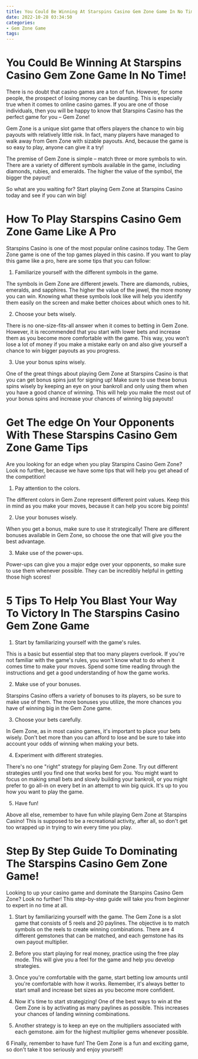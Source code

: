 ```yaml
---
title: You Could Be Winning At Starspins Casino Gem Zone Game In No Time!
date: 2022-10-28 03:34:50
categories:
- Gem Zone Game
tags:
---
```



#  You Could Be Winning At Starspins Casino Gem Zone Game In No Time!

There is no doubt that casino games are a ton of fun. However, for some people, the prospect of losing money can be daunting. This is especially true when it comes to online casino games. If you are one of those individuals, then you will be happy to know that Starspins Casino has the perfect game for you – Gem Zone!

Gem Zone is a unique slot game that offers players the chance to win big payouts with relatively little risk. In fact, many players have managed to walk away from Gem Zone with sizable payouts. And, because the game is so easy to play, anyone can give it a try!

The premise of Gem Zone is simple – match three or more symbols to win. There are a variety of different symbols available in the game, including diamonds, rubies, and emeralds. The higher the value of the symbol, the bigger the payout!

So what are you waiting for? Start playing Gem Zone at Starspins Casino today and see if you can win big!

#  How To Play Starspins Casino Gem Zone Game Like A Pro

Starspins Casino is one of the most popular online casinos today. The Gem Zone game is one of the top games played in this casino. If you want to play this game like a pro, here are some tips that you can follow:

1. Familiarize yourself with the different symbols in the game.

The symbols in Gem Zone are different jewels. There are diamonds, rubies, emeralds, and sapphires. The higher the value of the jewel, the more money you can win. Knowing what these symbols look like will help you identify them easily on the screen and make better choices about which ones to hit.

2. Choose your bets wisely.

There is no one-size-fits-all answer when it comes to betting in Gem Zone. However, it is recommended that you start with lower bets and increase them as you become more comfortable with the game. This way, you won’t lose a lot of money if you make a mistake early on and also give yourself a chance to win bigger payouts as you progress.

3. Use your bonus spins wisely.

One of the great things about playing Gem Zone at Starspins Casino is that you can get bonus spins just for signing up! Make sure to use these bonus spins wisely by keeping an eye on your bankroll and only using them when you have a good chance of winning. This will help you make the most out of your bonus spins and increase your chances of winning big payouts!

#  Get The edge On Your Opponents With These Starspins Casino Gem Zone Game Tips

Are you looking for an edge when you play Starspins Casino Gem Zone? Look no further, because we have some tips that will help you get ahead of the competition!

1. Pay attention to the colors.

The different colors in Gem Zone represent different point values. Keep this in mind as you make your moves, because it can help you score big points!

2. Use your bonuses wisely.

When you get a bonus, make sure to use it strategically! There are different bonuses available in Gem Zone, so choose the one that will give you the best advantage.

3. Make use of the power-ups.

Power-ups can give you a major edge over your opponents, so make sure to use them whenever possible. They can be incredibly helpful in getting those high scores!

#  5 Tips To Help You Blast Your Way To Victory In The Starspins Casino Gem Zone Game

1. Start by familiarizing yourself with the game's rules.

This is a basic but essential step that too many players overlook. If you're not familiar with the game's rules, you won't know what to do when it comes time to make your moves. Spend some time reading through the instructions and get a good understanding of how the game works.

2. Make use of your bonuses.

Starspins Casino offers a variety of bonuses to its players, so be sure to make use of them. The more bonuses you utilize, the more chances you have of winning big in the Gem Zone game.

3. Choose your bets carefully.

In Gem Zone, as in most casino games, it's important to place your bets wisely. Don't bet more than you can afford to lose and be sure to take into account your odds of winning when making your bets.

4. Experiment with different strategies.

There's no one "right" strategy for playing Gem Zone. Try out different strategies until you find one that works best for you. You might want to focus on making small bets and slowly building your bankroll, or you might prefer to go all-in on every bet in an attempt to win big quick. It's up to you how you want to play the game.

5. Have fun!

Above all else, remember to have fun while playing Gem Zone at Starspins Casino! This is supposed to be a recreational activity, after all, so don't get too wrapped up in trying to win every time you play.

#  Step By Step Guide To Dominating The Starspins Casino Gem Zone Game!

Looking to up your casino game and dominate the Starspins Casino Gem Zone? Look no further! This step-by-step guide will take you from beginner to expert in no time at all.

1. Start by familiarizing yourself with the game. The Gem Zone is a slot game that consists of 5 reels and 20 paylines. The objective is to match symbols on the reels to create winning combinations. There are 4 different gemstones that can be matched, and each gemstone has its own payout multiplier.

2. Before you start playing for real money, practice using the free play mode. This will give you a feel for the game and help you develop strategies.

3. Once you're comfortable with the game, start betting low amounts until you're comfortable with how it works. Remember, it's always better to start small and increase bet sizes as you become more confident.

4. Now it's time to start strategizing! One of the best ways to win at the Gem Zone is by activating as many paylines as possible. This increases your chances of landing winning combinations.

5. Another strategy is to keep an eye on the multipliers associated with each gemstone. aim for the highest multiplier gems whenever possible.

6 Finally, remember to have fun! The Gem Zone is a fun and exciting game, so don't take it too seriously and enjoy yourself!